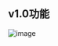 ## v1.0功能
![image](https://github.com/user-attachments/assets/b93dfe4b-cae5-4e40-aa9e-9f8af24fda2b)

